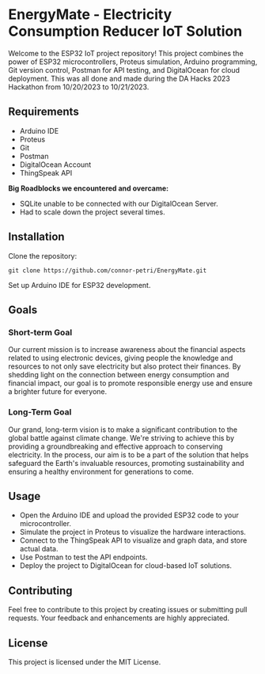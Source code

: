 # EnergyMate - Electricity Consumption Reducer IoT Solution

Welcome to the ESP32 IoT project repository! This project combines the power of ESP32 microcontrollers, Proteus simulation, Arduino programming, Git version control, Postman for API testing, and DigitalOcean for cloud deployment. This was all done and made during the DA Hacks 2023 Hackathon from 10/20/2023 to 10/21/2023.

## Requirements

- Arduino IDE
- Proteus
- Git
- Postman
- DigitalOcean Account
- ThingSpeak API

**Big Roadblocks we encountered and overcame:**

- SQLite unable to be connected with our DigitalOcean Server.
- Had to scale down the project several times.

## Installation

Clone the repository:

```
git clone https://github.com/connor-petri/EnergyMate.git
```

Set up Arduino IDE for ESP32 development.

## Goals

### Short-term Goal

Our current mission is to increase awareness about the financial aspects related to using electronic devices, giving people the knowledge and resources to not only save electricity but also protect their finances. By shedding light on the connection between energy consumption and financial impact, our goal is to promote responsible energy use and ensure a brighter future for everyone.

### Long-Term Goal

Our grand, long-term vision is to make a significant contribution to the global battle against climate change. We're striving to achieve this by providing a groundbreaking and effective approach to conserving electricity. In the process, our aim is to be a part of the solution that helps safeguard the Earth's invaluable resources, promoting sustainability and ensuring a healthy environment for generations to come.

## Usage

- Open the Arduino IDE and upload the provided ESP32 code to your microcontroller.
- Simulate the project in Proteus to visualize the hardware interactions.
- Connect to the ThingSpeak API to visualize and graph data, and store actual data.
- Use Postman to test the API endpoints.
- Deploy the project to DigitalOcean for cloud-based IoT solutions.

## Contributing

Feel free to contribute to this project by creating issues or submitting pull requests. Your feedback and enhancements are highly appreciated.

## License

This project is licensed under the MIT License.
